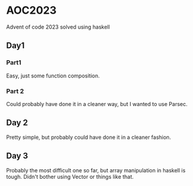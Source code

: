 # AOC2023

Advent of code 2023 solved using haskell

## Day1

### Part1

Easy, just some function composition.

### Part 2

Could probably have done it in a cleaner way, but I wanted to use Parsec.

## Day 2

Pretty simple, but probably could have done it in a cleaner fashion.

## Day 3

Probably the most difficult one so far, but array manipulation in haskell is tough.
Didn't bother using Vector or things like that.
